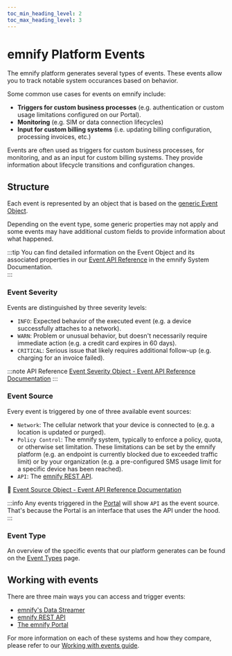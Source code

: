```yaml
---
toc_min_heading_level: 2
toc_max_heading_level: 3
---
```


# emnify Platform Events

The emnify platform generates several types of events. These events allow you to track notable system occurances based on behavior.

Some common use cases for events on emnify include:
* **Triggers for custom business processes** (e.g. authentication or custom usage limitations configured on our Portal).
* **Monitoring** (e.g. SIM or data connection lifecycles)
* **Input for custom billing systems** (i.e. updating billing configuration, processing invoices, etc.)

Events are often used as triggers for custom business processes, for monitoring, and as an input for custom billing systems. They provide information about lifecycle transitions and configuration changes. 

## Structure 

Each event is represented by an object that is based on the [generic Event Object](https://cdn.emnify.net/api/doc/event.html). 

Depending on the event type, some generic properties may not apply and some events may have additional custom fields to provide information about what happened. 

:::tip
You can find detailed information on the Event Object and its associated properties in our [Event API Reference](https://cdn.emnify.net/api/doc/event.html) in the emnify System Documentation.  
:::

### Event Severity

Events are distinguished by three severity levels:

* `INFO`: Expected behavior of the executed event (e.g. a device successfully attaches to a network).
* `WARN`: Problem or unusual behavior, but doesn't necessarily require immediate action (e.g. a credit card expires in 60 days).
* `CRITICAL`: Serious issue that likely requires additional follow-up (e.g. charging for an invoice failed).

:::note API Reference 
[Event Severity Object - Event API Reference Documentation](https://cdn.emnify.net/api/doc/event.html#event-severity-object)
:::

### Event Source
Every event is triggered by one of three available event sources:

* `Network`: The cellular network that your device is connected to (e.g. a location is updated or purged).
* `Policy Control`: The emnify system, typically to enforce a policy, quota, or otherwise set limitation. These limitations can be set by the emnify platform (e.g. an endpoint is currently blocked due to exceeded traffic limit) or by your organization (e.g. a pre-configured SMS usage limit for a specific device has been reached).
* `API`: The [emnify REST API](https://cdn.emnify.net/api/doc/index.html).

🔗 [Event Source Object - Event API Reference Documentation](https://cdn.emnify.net/api/doc/event.html#event-source-object)

:::info
Any events triggered in the [Portal](https://portal.emnify.com/) will show `API` as the event source. That's because the Portal is an interface that uses the API under the hood. 
::: 

### Event Type

An overview of the specific events that our platform generates can be found on the [Event Types](event-types) page.

## Working with events

There are three main ways you can access and trigger events: 
- [emnify's Data Streamer](usage#emnifys-data-streamer)
- [emnify REST API](usage#emnify-rest-api) 
- [The emnify Portal](usage#the-emnify-portal)

For more information on each of these systems and how they compare, please refer to our [Working with events guide](usage).